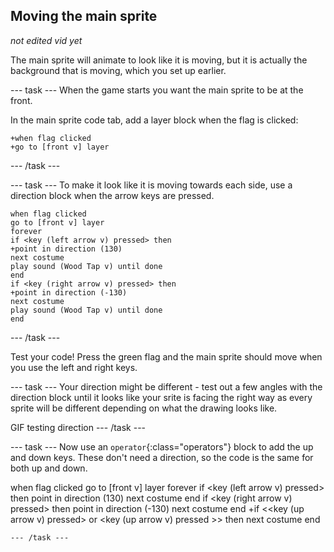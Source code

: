 ## Moving the main sprite

*not edited vid yet*

The main sprite will animate to look like it is moving, but it is actually the background that is moving, which you set up earlier.

--- task ---
When the game starts you want the main sprite to be at the front. 

In the main sprite code tab, add a layer block when the flag is clicked:

```blocks3
+when flag clicked
+go to [front v] layer
```
--- /task ---


--- task ---
To make it look like it is moving towards each side, use a direction block when the arrow keys are pressed.

```blocks3
when flag clicked
go to [front v] layer
forever
if <key (left arrow v) pressed> then
+point in direction (130)
next costume
play sound (Wood Tap v) until done
end
if <key (right arrow v) pressed> then
+point in direction (-130)
next costume
play sound (Wood Tap v) until done
end
```
--- /task ---

Test your code! Press the green flag and the main sprite should move when you use the left and right keys.

--- task ---
Your direction might be different - test out a few angles with the direction block until it looks like your srite is facing the right way as every sprite will be different depending on what the drawing looks like.

GIF testing direction
--- /task ---

--- task ---
Now use an `operator`{:class="operators"} block to add the up and down keys. These don't need a direction, so the code is the same for both up and down.

when flag clicked
go to [front v] layer
forever
if <key (left arrow v) pressed> then
point in direction (130)
next costume
end
if <key (right arrow v) pressed> then
point in direction (-130)
next costume
end
+if <<key (up arrow v) pressed> or <key (up arrow v) pressed >> then
next costume
end
```
--- /task ---
